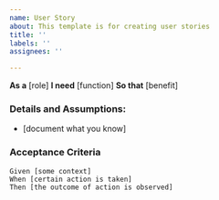 ```yaml
---
name: User Story
about: This template is for creating user stories
title: ''
labels: ''
assignees: ''

---
```


**As a** [role]
**I need** [function]
**So that** [benefit]

### Details and Assumptions:
* [document what you know]

### Acceptance Criteria

 ```gherkin
 Given [some context]
 When [certain action is taken]
 Then [the outcome of action is observed]
 ```
